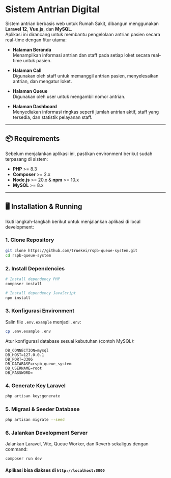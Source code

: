 # Sistem Antrian Digital

Sistem antrian berbasis web untuk Rumah Sakit, dibangun menggunakan **Laravel 12**, **Vue.js**, dan **MySQL**.  
Aplikasi ini dirancang untuk membantu pengelolaan antrian pasien secara real-time dengan fitur utama:

- **Halaman Beranda**  
  Menampilkan informasi antrian dan staff pada setiap loket secara real-time untuk pasien.
  
- **Halaman Call**  
  Digunakan oleh staff untuk memanggil antrian pasien, menyelesaikan antrian, dan mengatur loket.

- **Halaman Queue**  
  Digunakan oleh user untuk mengambil nomor antrian.

- **Halaman Dashboard**  
  Menyediakan informasi ringkas seperti jumlah antrian aktif, staff yang tersedia, dan statistik pelayanan staff.

---

## 📦 Requirements

Sebelum menjalankan aplikasi ini, pastikan environment berikut sudah terpasang di sistem:

- **PHP** >= 8.3
- **Composer** >= 2.x
- **Node.js** >= 20.x & **npm** >= 10.x
- **MySQL** >= 8.x

---
## 🖥 Installation & Running

Ikuti langkah-langkah berikut untuk menjalankan aplikasi di local development:

### 1. Clone Repository
```bash
git clone https://github.com/truekei/rspb-queue-system.git
cd rspb-queue-system
```
### 2. Install Dependencies
```bash
# Install dependency PHP
composer install

# Install dependency JavaScript
npm install
```
### 3. Konfigurasi Environment
Salin file `.env.example` menjadi `.env`:
```bash
cp .env.example .env
```
Atur konfigurasi database sesuai kebutuhan (contoh MySQL):
```env
DB_CONNECTION=mysql
DB_HOST=127.0.0.1
DB_PORT=3306
DB_DATABASE=rspb_queue_system
DB_USERNAME=root
DB_PASSWORD=
```
### 4. Generate Key Laravel
```bash
php artisan key:generate
```
### 5. Migrasi & Seeder Database
```bash
php artisan migrate --seed
```
### 6. Jalankan Development Server
Jalankan Laravel, Vite, Queue Worker, dan Reverb sekaligus dengan command:
```bash
composer run dev
```
#### Aplikasi bisa diakses di `http://localhost:8000`
